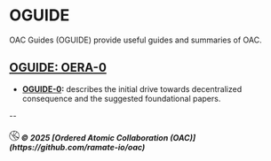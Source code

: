 # OGUIDE
OAC Guides (OGUIDE) provide useful guides and summaries of OAC.

## [OGUIDE: OERA-0](./oera-000-000-000-dulan/README.md)
- **[OGUIDE-0](./oguide-000-000-000/README.md):** describes the initial drive towards decentralized consequence and the suggested foundational papers.

<!--OAC FOOTER: DO NOT REMOVE THIS LINE-->
-- 
<h5>
  <picture>
    <source srcset="/assets/oac-inverted-transparent.png" media="(prefers-color-scheme: dark)">
    <img height="18" src="/assets/oac-transparent.png" alt="OAC"/>
  </picture>
  &copy; 2025 [Ordered Atomic Collaboration (OAC)](https://github.com/ramate-io/oac)
</h5>
